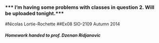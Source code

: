 ### *** I’m having some problems with classes in question 2. Will be uploaded tonight.***

#Nicolas Lortie-Rochette
##Ex08 SIO-2109 Autumn 2014
##### Homework handed to prof. Dzenan Ridjanovic